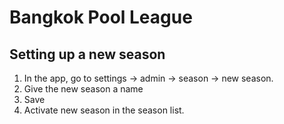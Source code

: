 # Bangkok Pool League

## Setting up a new season

1.  In the app, go to settings -> admin -> season -> new season.
2.  Give the new season a name
3.  Save
4.  Activate new season in the season list.
